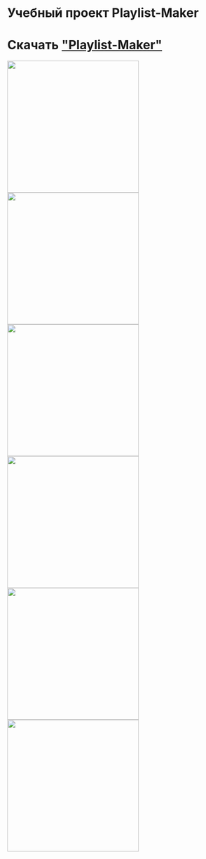 # Учебный проект Playlist-Maker

# Скачать ["Playlist-Maker"](https://github.com/menta1/Playlist-Maker/releases/tag/pet_proj)

<img src="https://github.com/menta1/Playlist-Maker/assets/81776684/91877f7f-124d-4bf0-aeeb-6f82d0989fe3" width="300">
<img src="https://github.com/menta1/Playlist-Maker/assets/81776684/e8f64334-ca45-4e57-a3ef-b6f85f520c33" width="300">
<img src="https://github.com/menta1/Playlist-Maker/assets/81776684/53069672-bc7e-499d-a36c-682f444811e1" width="300">
<img src="https://github.com/menta1/Playlist-Maker/assets/81776684/e5a1d9b7-8a3f-4acf-a00c-7a1e15ff83e5" width="300">
<img src="https://github.com/menta1/Playlist-Maker/assets/81776684/5b6249bf-d073-42c2-a13c-a8c667fa16fc" width="300">
<img src="https://github.com/menta1/Playlist-Maker/assets/81776684/0e813965-5d11-480b-8c60-375e29aea786" width="300">
